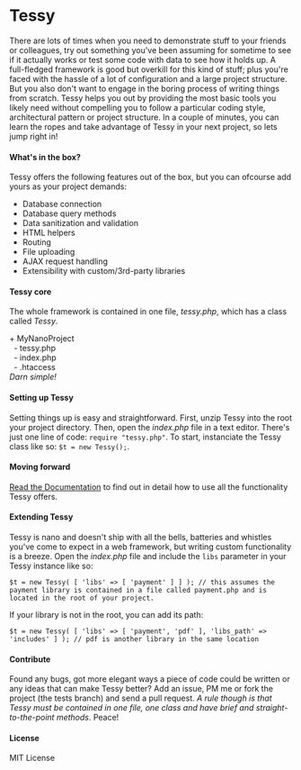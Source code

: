 <h1>Tessy</h1>

<p>There are lots of times when you need to demonstrate stuff to your friends or colleagues, try out something you've been assuming for sometime to see if it actually works or test some code with data to see how it holds up. A full-fledged framework is good but overkill for this kind of stuff; plus you're faced with the hassle of a lot of configuration and a large project structure. But you also don't want to engage in the boring process of writing things from scratch. Tessy helps you out by providing the most basic tools you likely need without compelling you to follow a particular coding style, architectural pattern or project structure. In a couple of minutes, you can learn the ropes and take advantage of Tessy in your next project, so lets jump right in!</p>

<h4>What's in the box?</h4>
<p>Tessy offers the following features out of the box, but you can ofcourse add yours as your project demands:</p>
<ul>
	<li>Database connection</li>
	<li>Database query methods</li>
	<li>Data sanitization and validation</li>
	<li>HTML helpers</li>
	<li>Routing</li>
	<li>File uploading</li>
	<li>AJAX request handling</li>
	<li>Extensibility with custom/3rd-party libraries</li>
</ul>

<h4>Tessy core</h4>
<p>The whole framework is contained in one file, <i>tessy.php</i>, which has a class called <i>Tessy</i>.</p>
<div>
	<div>+ MyNanoProject</div>
	<div>&nbsp; - tessy.php</div>
	<div>&nbsp; - index.php</div>
	<div>&nbsp; - .htaccess</div>
</div>
<i>Darn simple!</i>

<h4>Setting up Tessy</h4>
<p>Setting things up is easy and straightforward. First, unzip Tessy into the root your project directory.
Then, open the <i>index.php</i> file in a text editor. There's just one line of code: <code>require "tessy.php"</code>.
To start, instanciate the Tessy class like so: <code>$t = new Tessy();</code>.</p>
	
<h4>Moving forward</h4>
<a href="https://github.com/nicholaskajoh/tessy/wiki">Read the Documentation</a> to find out in detail how to use all the functionality Tessy offers.


<h4>Extending Tessy</h4>
<p>Tessy is nano and doesn't ship with all the bells, batteries and whistles you've come to expect in a web framework, but writing custom functionality is a breeze. Open the <i>index.php</i> file and include the <code>libs</code> parameter in your Tessy instance like so: </p>
<pre><code>$t = new Tessy( [ 'libs' => [ 'payment' ] ] ); // this assumes the payment library is contained in a file called payment.php and is located in the root of your project.</pre></code>
<p>If your library is not in the root, you can add its path: </p>
<pre><code>$t = new Tessy( [ 'libs' => [ 'payment', 'pdf' ], 'libs_path' => 'includes' ] ); // pdf is another library in the same location</pre></code>

<h4>Contribute</h4>
<p>Found any bugs, got more elegant ways a piece of code could be written or any ideas that can make Tessy better? Add an issue, PM me or fork the project (the tests branch) and send a pull request. <i>A rule though is that Tessy must be contained in one file, one class and have brief and straight-to-the-point methods</i>. Peace!</p>


<h4>License</h4>
<p>MIT License</p>



